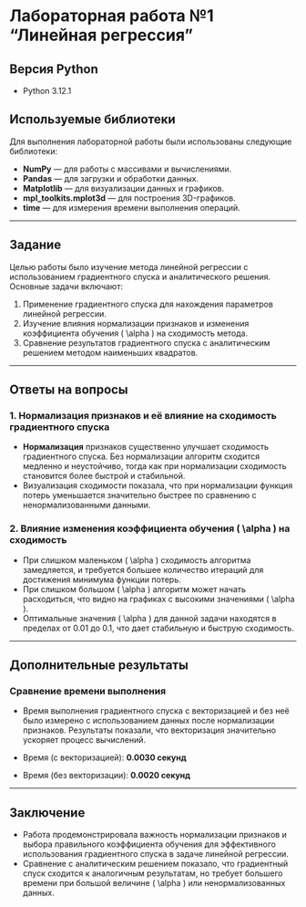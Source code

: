 # Лабораторная работа №1 “Линейная регрессия”

## Версия Python
- Python 3.12.1

## Используемые библиотеки
Для выполнения лабораторной работы были использованы следующие библиотеки:
- **NumPy** — для работы с массивами и вычислениями.
- **Pandas** — для загрузки и обработки данных.
- **Matplotlib** — для визуализации данных и графиков.
- **mpl_toolkits.mplot3d** — для построения 3D-графиков.
- **time** — для измерения времени выполнения операций.

---

## Задание
Целью работы было изучение метода линейной регрессии с использованием градиентного спуска и аналитического решения. Основные задачи включают:
1. Применение градиентного спуска для нахождения параметров линейной регрессии.
2. Изучение влияния нормализации признаков и изменения коэффициента обучения \( \alpha \) на сходимость метода.
3. Сравнение результатов градиентного спуска с аналитическим решением методом наименьших квадратов.

---

## Ответы на вопросы

### 1. Нормализация признаков и её влияние на сходимость градиентного спуска
- **Нормализация** признаков существенно улучшает сходимость градиентного спуска. Без нормализации алгоритм сходится медленно и неустойчиво, тогда как при нормализации сходимость становится более быстрой и стабильной.
- Визуализация сходимости показала, что при нормализации функция потерь уменьшается значительно быстрее по сравнению с ненормализованными данными.

### 2. Влияние изменения коэффициента обучения \( \alpha \) на сходимость
- При слишком маленьком \( \alpha \) сходимость алгоритма замедляется, и требуется большее количество итераций для достижения минимума функции потерь.
- При слишком большом \( \alpha \) алгоритм может начать расходиться, что видно на графиках с высокими значениями \( \alpha \).
- Оптимальные значения \( \alpha \) для данной задачи находятся в пределах от 0.01 до 0.1, что дает стабильную и быструю сходимость.

---

## Дополнительные результаты

### Сравнение времени выполнения
- Время выполнения градиентного спуска с векторизацией и без неё было измерено с использованием данных после нормализации признаков. Результаты показали, что векторизация значительно ускоряет процесс вычислений.

- Время (с векторизацией): **0.0030 секунд**  
- Время (без векторизации): **0.0020 секунд**

---

## Заключение
- Работа продемонстрировала важность нормализации признаков и выбора правильного коэффициента обучения для эффективного использования градиентного спуска в задаче линейной регрессии.
- Сравнение с аналитическим решением показало, что градиентный спуск сходится к аналогичным результатам, но требует большего времени при большой величине \( \alpha \) или ненормализованных данных.
